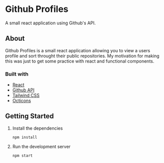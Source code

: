 # Github Profiles

A small react application using Github's API.

## About

Github Profiles is a small react application allowing you to view a users profile and sort throught their public repositories. My motivation for making this was just to get some practice with react and functional components.

### Built with

-   [React](https://reactjs.org/)
-   [Github API](https://docs.github.com/en/rest)
-   [Tailwind CSS](https://tailwindcss.com/)
-   [Octicons](https://primer.style/octicons/)

## Getting Started

1. Install the dependencies
    ```
    npm install
    ```
2. Run the development server
    ```
    npm start
    ```
